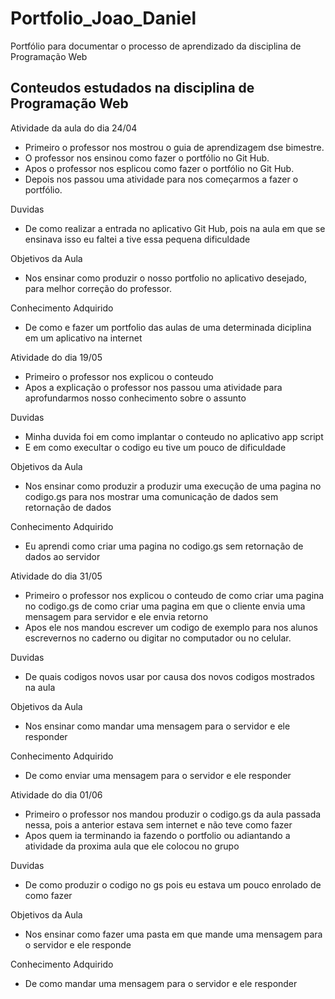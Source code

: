 # Portfolio_Joao_Daniel
Portfólio para documentar o processo de aprendizado da disciplina de Programação Web 

<h2> Conteudos estudados na disciplina de Programação Web </h2>

 Atividade da aula do dia 24/04 

<ul>
  <li> Primeiro o professor nos mostrou o guia de aprendizagem dse bimestre. </li>
  
  <li> O professor nos ensinou como fazer o portfólio no Git Hub. </li>
  
  <li> Apos o professor nos esplicou como fazer o portfólio no Git Hub.</li>
  
  <li> Depois nos passou uma atividade para nos começarmos a fazer o portfólio. </li>

</ul>

   Duvidas
   <ul>
     <li>De como realizar a entrada no  aplicativo  Git Hub, pois na aula em que se ensinava isso eu faltei a tive essa pequena dificuldade</li>
   </ul>
   
   Objetivos da Aula
   <ul>
      <li>Nos ensinar como produzir o nosso portfolio no aplicativo desejado, para melhor correção do professor.</li>
   </ul>
   
 Conhecimento Adquirido
      
 <ul>
     <li>De como e fazer um portfolio das aulas  de uma determinada diciplina  em um aplicativo na internet</li>
 </ul>
 
 Atividade do dia 19/05
 
 <ul>
   <li>Primeiro o professor nos explicou o conteudo</li>
   <li>Apos a explicação o professor nos passou uma atividade para aprofundarmos nosso conhecimento sobre o assunto</li>
 </ul>
 
 Duvidas 
 
 <ul>
 <li>Minha duvida foi em como implantar o conteudo no aplicativo app script</li>
 <li>E em como execultar o codigo eu tive um pouco de dificuldade</li>
 </ul>
 
 Objetivos da Aula
 
 <ul>
 <li>Nos ensinar como produzir a produzir uma execução de uma pagina no codigo.gs para nos mostrar uma comunicação de dados sem retornação de dados</li>
 </ul>
 
 Conhecimento Adquirido
 
 <ul>
 <li>Eu aprendi como criar uma pagina no codigo.gs sem retornação de dados ao servidor</li>
 </ul>
 
 Atividade do dia 31/05
 
 <ul>
  <li>Primeiro o professor nos explicou o conteudo de como criar uma pagina no codigo.gs de como criar uma pagina em que o cliente envia uma mensagem para servidor e ele envia retorno</li>
  <li>Apos ele nos mandou escrever um codigo de exemplo para nos alunos escrevernos no caderno ou digitar no computador ou no celular.
 </ul>
 
 Duvidas
 
 <ul>
  <li>De quais codigos novos usar por causa dos novos codigos mostrados na aula</li>
 </ul>
 
 Objetivos da Aula
 
 <ul>
  <li>Nos ensinar como mandar uma mensagem para o servidor e ele responder</li>
 </ul>
 
 Conhecimento Adquirido
 
 <ul>
 <li>De como enviar uma mensagem para o servidor e ele responder</li>
 </ul>
 
 Atividade do dia 01/06
 
 <ul>
 <li>Primeiro o professor nos mandou produzir o codigo.gs da aula passada nessa, pois a anterior estava sem internet e não teve como fazer</li>
 <li>Apos quem ia terminando ia fazendo o portfolio ou adiantando a atividade da proxima aula que ele colocou no grupo</li>
 </ul>
 
 Duvidas
 
 <ul>
 <li>De como produzir o codigo no gs pois eu estava um pouco enrolado de como fazer</li>
 </ul>
 
 Objetivos da Aula
 
 <ul>
 <li>Nos ensinar como fazer uma pasta em que mande uma mensagem para o servidor e ele responde</li>
 </ul>
 
 Conhecimento Adquirido
 
 <ul>
 <li>De como mandar uma mensagem para o servidor e ele responder</li>
 </ul>
 

  
